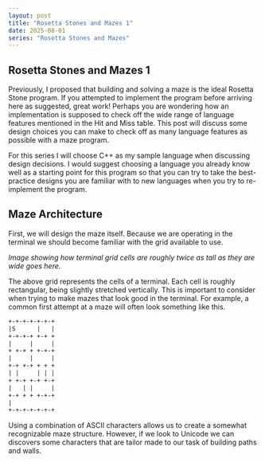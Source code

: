 ```yaml
---
layout: post
title: "Rosetta Stones and Mazes 1"
date: 2025-08-01
series: "Rosetta Stones and Mazes"
---
```


## Rosetta Stones and Mazes 1 

Previously, I proposed that building and solving a maze is the ideal Rosetta Stone program. If you attempted to implement the program before arriving here as suggested, great work! Perhaps you are wondering how an implementation is supposed to check off the wide range of language features mentioned in the Hit and Miss table. This post will discuss some design choices you can make to check off as many language features as possible with a maze program. 

For this series I will choose C++ as my sample language when discussing design decisions. I would suggest choosing a language you already know well as a starting point for this program so that you can try to take the best-practice designs you are familiar with to new languages when you try to re-implement the program.

## Maze Architecture

First, we will design the maze itself. Because we are operating in the terminal we should become familiar with the grid available to use.

*Image showing how terminal grid cells are roughly twice as tall as they are wide goes here.*

The above grid represents the cells of a terminal. Each cell is roughly rectangular, being slightly stretched vertically. This is important to consider when trying to make mazes that look good in the terminal. For example, a common first attempt at a maze will often look something like this.

```txt
+-+-+-+-+-+-+
|S      |   |
+-+-+-+ +-+ +
|     |     |
+ +-+ + +-+-+
|     |     |
+-+ +-+ + + +
| |     | | |
+ +-+ +-+ +-+
|   | |     |
+-+ + + +-+-+
|
+-+-+-+-+-+-+
```

Using a combination of ASCII characters allows us to create a somewhat recognizable maze structure. However, if we look to Unicode we can discovers some characters that are tailor made to our task of building paths and walls. 

